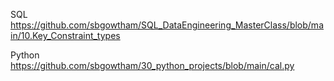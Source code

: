 
SQL
https://github.com/sbgowtham/SQL_DataEngineering_MasterClass/blob/main/10.Key_Constraint_types

Python
https://github.com/sbgowtham/30_python_projects/blob/main/cal.py
